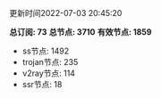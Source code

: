 更新时间2022-07-03 20:45:20

**总订阅: 73**
**总节点: 3710**
**有效节点: 1859**
- ss节点: 1492
- trojan节点: 235
- v2ray节点: 114
- ssr节点: 18
